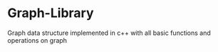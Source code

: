 # Graph-Library
Graph data structure implemented in c++ with all basic functions and operations on graph
